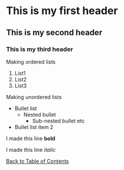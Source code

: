 
# This is my first header
## This is my second header
### This is my third header

Making ordered lists
1. List1
2. List2
3. List3

Making unordered lists
* Bullet list
  * Nested bullet
     * Sub-nested bullet etc
* Bullet list item 2

I made this line **bold**

I made this line *italic*

[Back to Table of Contents](https://github.com/karenmal/Reading-notes-JavaScript-102)
